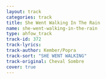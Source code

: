 ```yaml
---
layout: track
categories: track
title: She Went Walking In The Rain
name: she-went-walking-in-the-rain
type: ahfow_track
track-id: 372
track-lyrics: 
track-author: Kember/Popra
track-sort: "SHE WENT WALKING"
track-original: Cheval Sombre
cover: true
---
```

